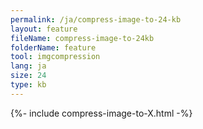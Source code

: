 ```yaml
---
permalink: /ja/compress-image-to-24-kb
layout: feature
fileName: compress-image-to-24kb
folderName: feature
tool: imgcompression
lang: ja
size: 24
type: kb
---
```


{%- include compress-image-to-X.html -%}
